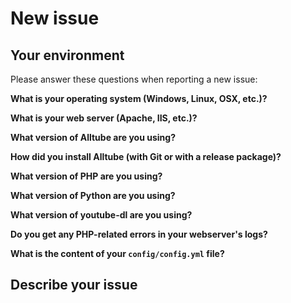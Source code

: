 # New issue

## Your environment

Please answer these questions when reporting a new issue:

**What is your operating system (Windows, Linux, OSX, etc.)?**

**What is your web server (Apache, IIS, etc.)?**

**What version of Alltube are you using?**

**How did you install Alltube (with Git or with a release package)?**

**What version of PHP are you using?**

**What version of Python are you using?**

**What version of youtube-dl are you using?**

**Do you get any PHP-related errors in your webserver's logs?**

**What is the content of your `config/config.yml` file?**

## Describe your issue
